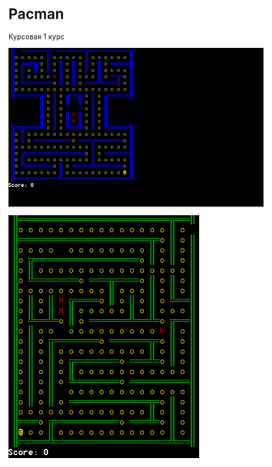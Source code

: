 # Pacman
Курсовая 1 курс

![1 уровень](https://github.com/AndreiIljuhin/Pacman/blob/master/screenshots/lvl1.png)

![Случайно сгенерированный уровень](https://github.com/AndreiIljuhin/Pacman/blob/master/screenshots/random_example1.png)
